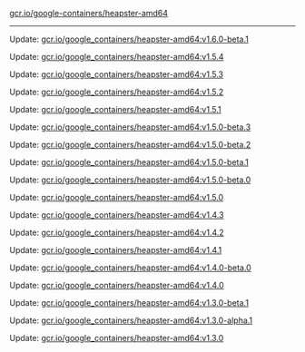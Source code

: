 [gcr.io/google-containers/heapster-amd64](https://hub.docker.com/r/cruse/heapster-amd64/tags/) 

----
Update: [gcr.io/google_containers/heapster-amd64:v1.6.0-beta.1](https://hub.docker.com/r/cruse/heapster-amd64/tags/)

Update: [gcr.io/google_containers/heapster-amd64:v1.5.4](https://hub.docker.com/r/cruse/heapster-amd64/tags/)

Update: [gcr.io/google_containers/heapster-amd64:v1.5.3](https://hub.docker.com/r/cruse/heapster-amd64/tags/)

Update: [gcr.io/google_containers/heapster-amd64:v1.5.2](https://hub.docker.com/r/cruse/heapster-amd64/tags/)

Update: [gcr.io/google_containers/heapster-amd64:v1.5.1](https://hub.docker.com/r/cruse/heapster-amd64/tags/)

Update: [gcr.io/google_containers/heapster-amd64:v1.5.0-beta.3](https://hub.docker.com/r/cruse/heapster-amd64/tags/)

Update: [gcr.io/google_containers/heapster-amd64:v1.5.0-beta.2](https://hub.docker.com/r/cruse/heapster-amd64/tags/)

Update: [gcr.io/google_containers/heapster-amd64:v1.5.0-beta.1](https://hub.docker.com/r/cruse/heapster-amd64/tags/)

Update: [gcr.io/google_containers/heapster-amd64:v1.5.0-beta.0](https://hub.docker.com/r/cruse/heapster-amd64/tags/)

Update: [gcr.io/google_containers/heapster-amd64:v1.5.0](https://hub.docker.com/r/cruse/heapster-amd64/tags/)

Update: [gcr.io/google_containers/heapster-amd64:v1.4.3](https://hub.docker.com/r/cruse/heapster-amd64/tags/)

Update: [gcr.io/google_containers/heapster-amd64:v1.4.2](https://hub.docker.com/r/cruse/heapster-amd64/tags/)

Update: [gcr.io/google_containers/heapster-amd64:v1.4.1](https://hub.docker.com/r/cruse/heapster-amd64/tags/)

Update: [gcr.io/google_containers/heapster-amd64:v1.4.0-beta.0](https://hub.docker.com/r/cruse/heapster-amd64/tags/)

Update: [gcr.io/google_containers/heapster-amd64:v1.4.0](https://hub.docker.com/r/cruse/heapster-amd64/tags/)

Update: [gcr.io/google_containers/heapster-amd64:v1.3.0-beta.1](https://hub.docker.com/r/cruse/heapster-amd64/tags/)

Update: [gcr.io/google_containers/heapster-amd64:v1.3.0-alpha.1](https://hub.docker.com/r/cruse/heapster-amd64/tags/)

Update: [gcr.io/google_containers/heapster-amd64:v1.3.0](https://hub.docker.com/r/cruse/heapster-amd64/tags/)

